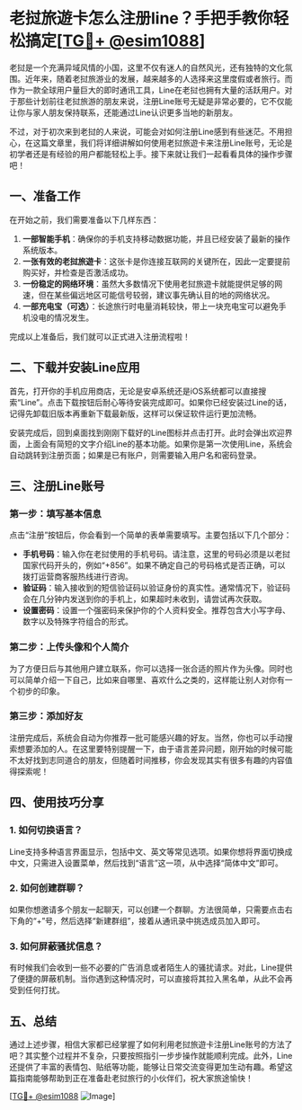 # 老挝旅遊卡怎么注册line？手把手教你轻松搞定[[TG💪+ @esim1088](https://t.me/s/esim1088)]

老挝是一个充满异域风情的小国，这里不仅有迷人的自然风光，还有独特的文化氛围。近年来，随着老挝旅游业的发展，越来越多的人选择来这里度假或者旅行。而作为一款全球用户量巨大的即时通讯工具，Line在老挝也拥有大量的活跃用户。对于那些计划前往老挝旅游的朋友来说，注册Line账号无疑是非常必要的，它不仅能让你与家人朋友保持联系，还能通过Line认识更多当地的新朋友。

不过，对于初次来到老挝的人来说，可能会对如何注册Line感到有些迷茫。不用担心，在这篇文章里，我们将详细讲解如何使用老挝旅遊卡来注册Line账号，无论是初学者还是有经验的用户都能轻松上手。接下来就让我们一起看看具体的操作步骤吧！

## 一、准备工作

在开始之前，我们需要准备以下几样东西：

1. **一部智能手机**：确保你的手机支持移动数据功能，并且已经安装了最新的操作系统版本。
2. **一张有效的老挝旅遊卡**：这张卡是你连接互联网的关键所在，因此一定要提前购买好，并检查是否激活成功。
3. **一份稳定的网络环境**：虽然大多数情况下使用老挝旅遊卡就能提供足够的网速，但在某些偏远地区可能信号较弱，建议事先确认目的地的网络状况。
4. **一部充电宝（可选）**：长途旅行时电量消耗较快，带上一块充电宝可以避免手机没电的情况发生。

完成以上准备后，我们就可以正式进入注册流程啦！

## 二、下载并安装Line应用

首先，打开你的手机应用商店，无论是安卓系统还是iOS系统都可以直接搜索“Line”。点击下载按钮后耐心等待安装完成即可。如果你已经安装过Line的话，记得先卸载旧版本再重新下载最新版，这样可以保证软件运行更加流畅。

安装完成后，回到桌面找到刚刚下载好的Line图标并点击打开。此时会弹出欢迎界面，上面会有简短的文字介绍Line的基本功能。如果你是第一次使用Line，系统会自动跳转到注册页面；如果是已有账户，则需要输入用户名和密码登录。

## 三、注册Line账号

### 第一步：填写基本信息

点击“注册”按钮后，你会看到一个简单的表单需要填写。主要包括以下几个部分：
- **手机号码**：输入你在老挝使用的手机号码。请注意，这里的号码必须是以老挝国家代码开头的，例如“+856”。如果不确定自己的号码格式是否正确，可以拨打运营商客服热线进行咨询。
- **验证码**：输入接收到的短信验证码以验证身份的真实性。通常情况下，验证码会在几分钟内发送到你的手机上，如果超时未收到，请尝试再次获取。
- **设置密码**：设置一个强密码来保护你的个人资料安全。推荐包含大小写字母、数字以及特殊字符组合的形式。

### 第二步：上传头像和个人简介

为了方便日后与其他用户建立联系，你可以选择一张合适的照片作为头像。同时也可以简单介绍一下自己，比如来自哪里、喜欢什么之类的，这样能让别人对你有一个初步的印象。

### 第三步：添加好友

注册完成后，系统会自动为你推荐一批可能感兴趣的好友。当然，你也可以手动搜索想要添加的人。在这里要特别提醒一下，由于语言差异问题，刚开始的时候可能不太好找到志同道合的朋友，但随着时间推移，你会发现其实有很多有趣的内容值得探索呢！

## 四、使用技巧分享

### 1. 如何切换语言？

Line支持多种语言界面显示，包括中文、英文等常见选项。如果你想将界面切换成中文，只需进入设置菜单，然后找到“语言”这一项，从中选择“简体中文”即可。

### 2. 如何创建群聊？

如果你想邀请多个朋友一起聊天，可以创建一个群聊。方法很简单，只需要点击右下角的“+”号，然后选择“新建群组”，接着从通讯录中挑选成员加入即可。

### 3. 如何屏蔽骚扰信息？

有时候我们会收到一些不必要的广告消息或者陌生人的骚扰请求。对此，Line提供了便捷的屏蔽机制。当你遇到这种情况时，可以直接将其拉入黑名单，从此不会再受到任何打扰。

## 五、总结

通过上述步骤，相信大家都已经掌握了如何利用老挝旅遊卡注册Line账号的方法了吧？其实整个过程并不复杂，只要按照指引一步步操作就能顺利完成。此外，Line还提供了丰富的表情包、贴纸等功能，能够让日常交流变得更加生动有趣。希望这篇指南能够帮助到正在准备赴老挝旅行的小伙伴们，祝大家旅途愉快！

[[TG💪+ @esim1088](https://t.me/s/esim1088) ![Image](https://i.postimg.cc/4NQfJmqS/Snipaste-2025-05-13-00-14-12.png)]